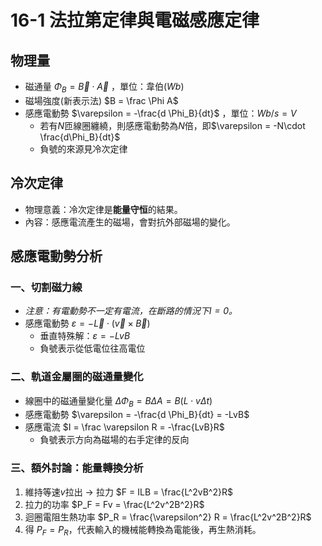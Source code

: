 # 16-1 法拉第定律與電磁感應定律
## 物理量
- 磁通量 $\Phi_B = \vec B \cdot \vec A$ ，單位：韋伯$(Wb)$
- 磁場強度(新表示法) $B = \frac \Phi A$
- 感應電動勢 $\varepsilon = -\frac{d \Phi_B}{dt}$ ，單位：$Wb/s = V$
	- 若有$N$匝線圈纏繞，則感應電動勢為$N$倍，即$\varepsilon = -N\cdot \frac{d\Phi_B}{dt}$
	- 負號的來源見冷次定律

## 冷次定律
- 物理意義：冷次定律是**能量守恒**的結果。
- 內容：感應電流產生的磁場，會對抗外部磁場的變化。

## 感應電動勢分析
### 一、切割磁力線
- *注意：有電動勢不一定有電流，在斷路的情況下$I = 0$。*
- 感應電動勢 $\varepsilon = -\vec L \cdot (\vec v \times \vec B)$ 
	- 垂直特殊解：$\varepsilon = -LvB$
	- 負號表示從低電位往高電位
### 二、軌道金屬圈的磁通量變化
 - 線圈中的磁通量變化量 $\Delta \Phi_B = B\Delta A = B(L\cdot v\Delta t)$
 - 感應電動勢 $\varepsilon = -\frac{d \Phi_B}{dt} = -LvB$
 - 感應電流 $I = \frac \varepsilon R = -\frac{LvB}R$
	 - 負號表示方向為磁場的右手定律的反向
### 三、額外討論：能量轉換分析
 1. 維持等速$v$拉出 $\rightarrow$ 拉力 $F = ILB = \frac{L^2vB^2}R$
 2. 拉力的功率 $P_F = Fv = \frac{L^2v^2B^2}R$
 3. 迴圈電阻生熱功率 $P_R = \frac{\varepsilon^2} R = \frac{L^2v^2B^2}R$
 4. 得 $P_F = P_R$，代表輸入的機械能轉換為電能後，再生熱消耗。